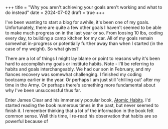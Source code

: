 +++
title = "Why you aren't achieving your goals aren't working and what to do instead"
date = 2024-07-02
draft = true
+++

I've been wanting to start a blog for awhile, it's been one of my goals. Unfortunately, there are quite a few other goals I haven't seemed to be able to make much progress on in the last year or so. From loosing 10 lbs, coding every day, to building a camp kitchen for my car. All of my goals remain somewhat in-progress or potentially further away than when I started (in the case of my weight). So what gives?

There are a lot of things I might lay blame or point to reasons why it's been hard to accomplish my goals or institute habits. Note - I'll be referring to habits and goals interchangeably. We had our son in February, and my fiances recovery was somewhat challenging. I finished my coding bootcamp earlier in the year. Or perhaps I am just still 'chilling out' after my time in the Army. Or perhaps there's something more fundamental about why I've been unsuccessful thus far.

Enter James Clear and his immensely popular book, <u>Atomic Habits</u>. I'd started reading the book numerous times in the past, but never seemed to finish it. I remember thinking that a lot of the information in the book felt common sense. Well this time, I re-read his observation that habits are so powerful because of
